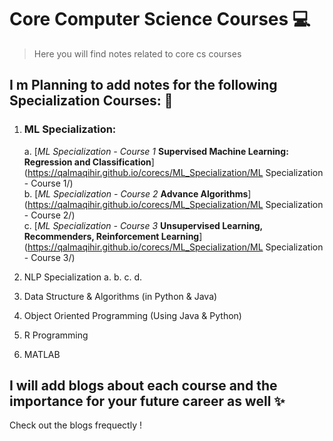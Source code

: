 # Core Computer Science Courses :computer:
> Here you will find notes related to core cs courses

## I m Planning to add notes for the following Specialization Courses: :thinking:
1. ### ML Specialization:   
	a. [*ML Specialization - Course 1* **Supervised Machine Learning: Regression and Classification**](https://qalmaqihir.github.io/corecs/ML_Specialization/ML Specialization - Course 1/)  
	b. [*ML Specialization - Course 2* **Advance Algorithms**](https://qalmaqihir.github.io/corecs/ML_Specialization/ML Specialization - Course 2/)  
	c. [*ML Specialization - Course 3* **Unsupervised Learning, Recommenders, Reinforcement Learning**](https://qalmaqihir.github.io/corecs/ML_Specialization/ML Specialization - Course 3/)  
	
2. NLP Specialization
	a.
	b.
	c.
	d.
3. Data Structure & Algorithms (in Python & Java)
4. Object Oriented Programming (Using Java & Python)
5. R Programming
6. MATLAB 

## I will add blogs about each course and the importance for your future career as well :sparkles:
Check out the blogs frequectly !
